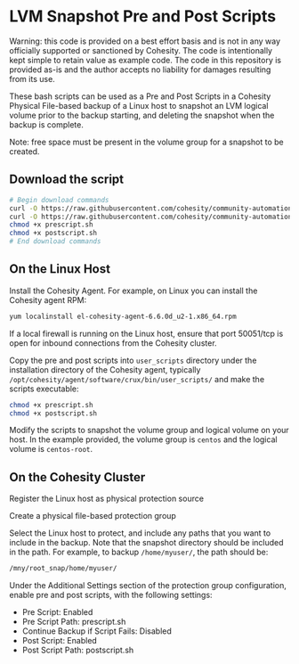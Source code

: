 # LVM Snapshot Pre and Post Scripts

Warning: this code is provided on a best effort basis and is not in any way officially supported or sanctioned by Cohesity. The code is intentionally kept simple to retain value as example code. The code in this repository is provided as-is and the author accepts no liability for damages resulting from its use.

These bash scripts can be used as a Pre and Post Scripts in a Cohesity Physical File-based backup of a Linux host to snapshot an LVM logical volume prior to the backup starting, and deleting the snapshot when the backup is complete.

Note: free space must be present in the volume group for a snapshot to be created.

## Download the script

```bash
# Begin download commands
curl -O https://raw.githubusercontent.com/cohesity/community-automation-samples/main/bash/lv_snapper/prescript.sh
curl -O https://raw.githubusercontent.com/cohesity/community-automation-samples/main/bash/lv_snapper/postscript.sh
chmod +x prescript.sh
chmod +x postscript.sh
# End download commands
```

## On the Linux Host

Install the Cohesity Agent. For example, on Linux you can install the Cohesity agent RPM:

```bash
yum localinstall el-cohesity-agent-6.6.0d_u2-1.x86_64.rpm
```

If a local firewall is running on the Linux host, ensure that port 50051/tcp is open for inbound connections from the Cohesity cluster.

Copy the pre and post scripts into `user_scripts` directory under the installation directory of the Cohesity agent, typically `/opt/cohesity/agent/software/crux/bin/user_scripts/` and make the scripts executable:

```bash
chmod +x prescript.sh
chmod +x postscript.sh
```

Modify the scripts to snapshot the volume group and logical volume on your host. In the example provided, the volume group is `centos` and the logical volume is `centos-root`.

## On the Cohesity Cluster

Register the Linux host as physical protection source

Create a physical file-based protection group

Select the Linux host to protect, and include any paths that you want to include in the backup. Note that the snapshot directory should be included in the path. For example, to backup `/home/myuser/`, the path should be:

```bash
/mny/root_snap/home/myuser/
```

Under the Additional Settings section of the protection group configuration, enable pre and post scripts, with the following settings:

* Pre Script: Enabled
* Pre Script Path: prescript.sh
* Continue Backup if Script Fails: Disabled
* Post Script: Enabled
* Post Script Path: postscript.sh
